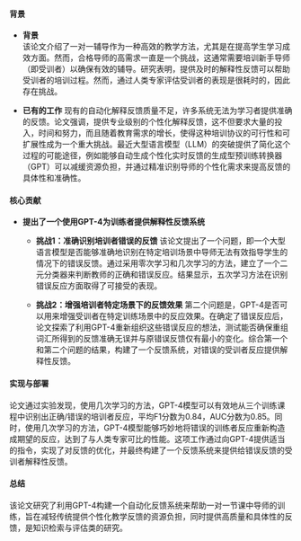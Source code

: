 #### 背景
- **背景**       
    该论文介绍了一对一辅导作为一种高效的教学方法，尤其是在提高学生学习成效方面。然而，合格导师的高需求一直是一个挑战，这通常需要培训新手导师（即受训者）以确保有效的辅导。研究表明，提供及时的解释性反馈可以帮助受训者的培训过程。然而，通过人类专家评估受训者的表现是很耗时的，因此存在挑战。

- **已有的工作**
    现有的自动化解释反馈质量不足，许多系统无法为学习者提供准确的反馈。论文强调，提供专业级别的个性化解释反馈，这不但要求大量的投入，时间和努力，而且随着教育需求的增长，使得这种培训协议的可行性和可扩展性成为一个重大挑战。最近大型语言模型（LLM）的突破提供了简化这个过程的可能途径，例如能够自动生成个性化实时反馈的生成型预训练转换器（GPT）可以减缓资源负担，并通过精准识别导师的个性化需求来提高反馈的具体性和准确性。

#### 核心贡献
- **提出了一个使用GPT-4为训练者提供解释性反馈系统**
    - **挑战1：准确识别培训者错误的反馈**
        该论文提出了一个问题，即一个大型语言模型是否能够准确地识别在特定培训场景中导师无法有效指导学生的情况下的错误反馈。通过采用零次学习和几次学习的方法，建立了一个二元分类器来判断教师的正确和错误反应。结果显示，五次学习方法在识别错误反应方面取得了可接受的表现。

    - **挑战2：增强培训者特定场景下的反馈效果**
        第二个问题是，GPT-4是否可以用来增强受训者在特定训练场景中的反应效果。在确定了错误反应后，论文探索了利用GPT-4重新组织这些错误反应的想法，测试能否确保重组词汇所得到的反馈准确无误并与原错误反馈仅有最小的变化。综合第一个和第二个问题的结果，构建了一个反馈系统，对错误的受训者反应提供解释性反馈。

#### 实现与部署
论文通过实验发现，使用几次学习的方法，GPT-4模型可以有效地从三个训练课程中识别出正确/错误的培训者反应，平均F1分数为0.84，AUC分数为0.85。同时，使用几次学习的方法，GPT-4模型能够巧妙地将错误的训练者反应重新构造成期望的反应，达到了与人类专家可比的性能。这项工作通过向GPT-4提供适当的指令，实现了对反馈的优化，并最终构建了一个反馈系统来提供给错误反馈的受训者解释性反馈。

#### 总结
该论文研究了利用GPT-4构建一个自动化反馈系统来帮助一对一节课中导师的训练，旨在减轻传统提供个性化教学反馈的资源负担，同时提供高质量和具体性的反馈，是知识检索与评估类的研究。